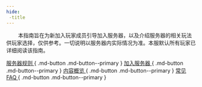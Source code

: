 ```yaml
---
hide:
 -title
---
```


&nbsp;&nbsp;&nbsp;&nbsp;&nbsp;&nbsp;&nbsp;&nbsp;本指南旨在为新加入玩家成员引导加入服务器，以及介绍服务器的相关玩法供玩家选择，仅供参考。一切说明以服务器内实际情况为准。本服默认所有玩家已详细阅读该指南。







[      服务器规则      ](page1.md){ .md-button .md-button--primary }
[      加入服务器      ](page2.md){ .md-button .md-button--primary }
[       内容概览       ](page3.md){ .md-button .md-button--primary }
[        常见FAQ        ](page4.md){ .md-button .md-button--primary }
